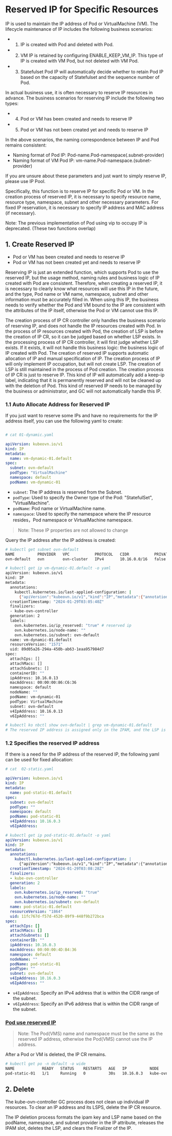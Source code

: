# Reserved IP for Specific Resources

IP is used to maintain the IP address of Pod or VirtualMachine (VM). The lifecycle maintenance of IP includes the following business scenarios:

- 1. IP is created with Pod and deleted with Pod.
- 2. VM IP is retained by configuring ENABLE_KEEP_VM_IP. This type of IP is created with VM Pod, but not deleted with VM Pod.
- 3. Statefulset Pod IP will automatically decide whether to retain Pod IP based on the capacity of Statefulset and the sequence number of Pod.

In actual business use, it is often necessary to reserve IP resources in advance. The business scenarios for reserving IP include the following two types:

- 4. Pod or VM has been created and needs to reserve IP
- 5. Pod or VM has not been created yet and needs to reserve IP

In the above scenarios, the naming correspondence between IP and Pod remains consistent:

- Naming format of Pod IP: Pod-name.Pod-namespace(.subnet-provider)
- Naming format of VM Pod IP: vm-name.Pod-namespace.(subnet-provider)

If you are unsure about these parameters and just want to simply reserve IP, please use IP Pool.

Specifically, this function is to reserve IP for specific Pod or VM. In the creation process of reserved IP, it is necessary to specify resource name, resource type, namespace, subnet and other necessary parameters. For fixed IP reservation, it is necessary to specify IP address and MAC address (if necessary).

Note: The previous implementation of Pod using vip to occupy IP is deprecated. (These two functions overlap)

## 1. Create Reserved IP

- Pod or VM has been created and needs to reserve IP
- Pod or VM has not been created yet and needs to reserve IP

Reserving IP is just an extended function, which supports Pod to use the reserved IP, but the usage method, naming rules and business logic of IP created with Pod are consistent.
Therefore, when creating a reserved IP, it is necessary to clearly know what resources will use this IP in the future, and the type, Pod name or VM name, namespace, subnet and other information must be accurately filled in.
When using this IP, the business needs to verify whether the Pod and VM bound to the IP are consistent with the attributes of the IP itself, otherwise the Pod or VM cannot use this IP.

The creation process of IP CR controller only handles the business scenario of reserving IP, and does not handle the IP resources created with Pod. In the process of IP resources created with Pod, the creation of LSP is before the creation of IP CR, so it can be judged based on whether LSP exists. In the processing process of IP CR controller, it will first judge whether LSP exists. If it exists, it will not handle this business logic: the business logic of IP created with Pod. The creation of reserved IP supports automatic allocation of IP and manual specification of IP. The creation process of IP will only implement IP occupation, but will not create LSP. The creation of LSP is still maintained in the process of Pod creation. The creation process of IP CR is just to reserve IP. This kind of IP will automatically add a keep-ip label, indicating that it is permanently reserved and will not be cleaned up with the deletion of Pod. This kind of reserved IP needs to be managed by the business or administrator, and GC will not automatically handle this IP.

### 1.1 Auto Allocate Address for Reserved IP

If you just want to reserve some IPs and have no requirements for the IP address itself, you can use the following yaml to create:

```yaml

# cat 01-dynamic.yaml

apiVersion: kubeovn.io/v1
kind: IP
metadata:
  name: vm-dynamic-01.default
spec:
  subnet: ovn-default
  podType: "VirtualMachine"
  namespace: default
  podName: vm-dynamic-01

```

- `subnet`: The IP address is reserved from the Subnet.
- `podType`: Used to specify the Owner type of the Pod: "StatefulSet", "VirtualMachine".
- `podName`: Pod name or VirtualMachine name.
- `namespace`: Used to specify the namespace where the IP resource resides，Pod namespace or VirtualMachine namespace.

> Note: These IP properties are not allowed to change

Query the IP address after the IP address is created:

```bash
# kubectl get subnet ovn-default
NAME          PROVIDER   VPC           PROTOCOL   CIDR           PRIVATE   NAT    DEFAULT   GATEWAYTYPE   V4USED   V4AVAILABLE   V6USED   V6AVAILABLE   EXCLUDEIPS      U2OINTERCONNECTIONIP
ovn-default   ovn        ovn-cluster   IPv4       10.16.0.0/16   false     true   true      distributed   7        65526         0        0             ["10.16.0.1"]

# kubectl get ip vm-dynamic-01.default -o yaml
apiVersion: kubeovn.io/v1
kind: IP
metadata:
  annotations:
    kubectl.kubernetes.io/last-applied-configuration: |
      {"apiVersion":"kubeovn.io/v1","kind":"IP","metadata":{"annotations":{},"name":"vm-dynamic-01.default"},"spec":{"namespace":"default","podName":"vm-dynamic-01","podType":"VirtualMachine","subnet":"ovn-default"}}
  creationTimestamp: "2024-01-29T03:05:40Z"
  finalizers:
  - kube-ovn-controller
  generation: 2
  labels:
    ovn.kubernetes.io/ip_reserved: "true" # reserved ip
    ovn.kubernetes.io/node-name: ""
    ovn.kubernetes.io/subnet: ovn-default
  name: vm-dynamic-01.default
  resourceVersion: "1571"
  uid: 89d05a26-294a-450b-ab63-1eaa957984d7
spec:
  attachIps: []
  attachMacs: []
  attachSubnets: []
  containerID: ""
  ipAddress: 10.16.0.13
  macAddress: 00:00:00:86:C6:36
  namespace: default
  nodeName: ""
  podName: vm-dynamic-01
  podType: VirtualMachine
  subnet: ovn-default
  v4IpAddress: 10.16.0.13
  v6IpAddress: ""

# kubectl ko nbctl show ovn-default | grep vm-dynamic-01.default
# The reserved IP address is assigned only in the IPAM, and the LSP is not created. Therefore, you cannot view the IP address

```

### 1.2 Specifies the reserved IP address

If there is a need for the IP address of the reserved IP, the following yaml can be used for fixed allocation:

```yaml
# cat  02-static.yaml

apiVersion: kubeovn.io/v1
kind: IP
metadata:
  name: pod-static-01.default
spec:
  subnet: ovn-default
  podType: ""
  namespace: default
  podName: pod-static-01
  v4IpAddress: 10.16.0.3
  v6IpAddress:

# kubectl get ip pod-static-01.default -o yaml
apiVersion: kubeovn.io/v1
kind: IP
metadata:
  annotations:
    kubectl.kubernetes.io/last-applied-configuration: |
      {"apiVersion":"kubeovn.io/v1","kind":"IP","metadata":{"annotations":{},"name":"pod-static-01.default"},"spec":{"namespace":"default","podName":"pod-static-01","podType":"","subnet":"ovn-default","v4IpAddress":"10.16.0.3","v6IpAddress":null}}
  creationTimestamp: "2024-01-29T03:08:28Z"
  finalizers:
  - kube-ovn-controller
  generation: 2
  labels:
    ovn.kubernetes.io/ip_reserved: "true"
    ovn.kubernetes.io/node-name: ""
    ovn.kubernetes.io/subnet: ovn-default
  name: pod-static-01.default
  resourceVersion: "1864"
  uid: 11fc767d-f57d-4520-89f9-448f9b272bca
spec:
  attachIps: []
  attachMacs: []
  attachSubnets: []
  containerID: ""
  ipAddress: 10.16.0.3
  macAddress: 00:00:00:4D:B4:36
  namespace: default
  nodeName: ""
  podName: pod-static-01
  podType: ""
  subnet: ovn-default
  v4IpAddress: 10.16.0.3
  v6IpAddress: ""

```

- `v4IpAddress`: Specify an IPv4 address that is within the CIDR range of the subnet.
- `v6IpAddress`: Specify an IPv6 address that is within the CIDR range of the subnet.

### [Pod use reserved IP](../guide/ip.en.md)

> Note: The Pod(VMS) name and namespace must be the same as the reserved IP address, otherwise the Pod(VMS) cannot use the IP address.

After a Pod or VM is deleted, the IP CR remains.

```bash
# kubectl get po -n default -o wide
NAME            READY   STATUS    RESTARTS   AGE   IP          NODE              NOMINATED NODE   READINESS GATES
pod-static-01   1/1     Running   0          30s   10.16.0.3   kube-ovn-worker   <none>           <none>

```

## 2. Delete

The kube-ovn-controller GC process does not clean up individual IP resources. To clear an IP address and its LSPS, delete the IP CR resource.

The IP deletion process formats the ipam key and LSP name based on the podName, namespace, and subnet provider in the IP attribute, releases the IPAM slot, deletes the LSP, and clears the Finalizer of the IP.
